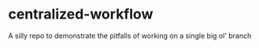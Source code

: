 # centralized-workflow
A silly repo to demonstrate
the pitfalls of working on
a single big ol' branch